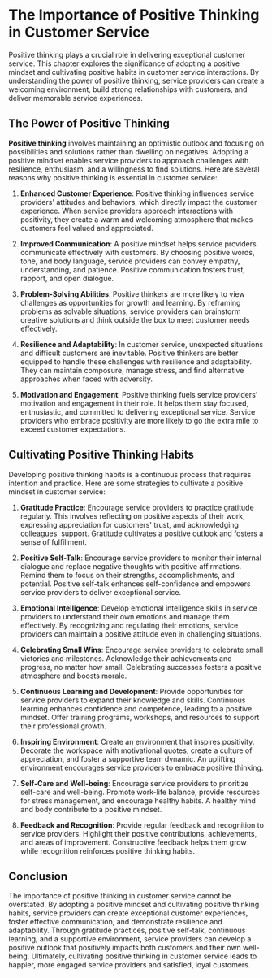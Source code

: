 The Importance of Positive Thinking in Customer Service
==================================================================

Positive thinking plays a crucial role in delivering exceptional customer service. This chapter explores the significance of adopting a positive mindset and cultivating positive habits in customer service interactions. By understanding the power of positive thinking, service providers can create a welcoming environment, build strong relationships with customers, and deliver memorable service experiences.

The Power of Positive Thinking
------------------------------

**Positive thinking** involves maintaining an optimistic outlook and focusing on possibilities and solutions rather than dwelling on negatives. Adopting a positive mindset enables service providers to approach challenges with resilience, enthusiasm, and a willingness to find solutions. Here are several reasons why positive thinking is essential in customer service:

1. **Enhanced Customer Experience**: Positive thinking influences service providers' attitudes and behaviors, which directly impact the customer experience. When service providers approach interactions with positivity, they create a warm and welcoming atmosphere that makes customers feel valued and appreciated.

2. **Improved Communication**: A positive mindset helps service providers communicate effectively with customers. By choosing positive words, tone, and body language, service providers can convey empathy, understanding, and patience. Positive communication fosters trust, rapport, and open dialogue.

3. **Problem-Solving Abilities**: Positive thinkers are more likely to view challenges as opportunities for growth and learning. By reframing problems as solvable situations, service providers can brainstorm creative solutions and think outside the box to meet customer needs effectively.

4. **Resilience and Adaptability**: In customer service, unexpected situations and difficult customers are inevitable. Positive thinkers are better equipped to handle these challenges with resilience and adaptability. They can maintain composure, manage stress, and find alternative approaches when faced with adversity.

5. **Motivation and Engagement**: Positive thinking fuels service providers' motivation and engagement in their role. It helps them stay focused, enthusiastic, and committed to delivering exceptional service. Service providers who embrace positivity are more likely to go the extra mile to exceed customer expectations.

Cultivating Positive Thinking Habits
------------------------------------

Developing positive thinking habits is a continuous process that requires intention and practice. Here are some strategies to cultivate a positive mindset in customer service:

1. **Gratitude Practice**: Encourage service providers to practice gratitude regularly. This involves reflecting on positive aspects of their work, expressing appreciation for customers' trust, and acknowledging colleagues' support. Gratitude cultivates a positive outlook and fosters a sense of fulfillment.

2. **Positive Self-Talk**: Encourage service providers to monitor their internal dialogue and replace negative thoughts with positive affirmations. Remind them to focus on their strengths, accomplishments, and potential. Positive self-talk enhances self-confidence and empowers service providers to deliver exceptional service.

3. **Emotional Intelligence**: Develop emotional intelligence skills in service providers to understand their own emotions and manage them effectively. By recognizing and regulating their emotions, service providers can maintain a positive attitude even in challenging situations.

4. **Celebrating Small Wins**: Encourage service providers to celebrate small victories and milestones. Acknowledge their achievements and progress, no matter how small. Celebrating successes fosters a positive atmosphere and boosts morale.

5. **Continuous Learning and Development**: Provide opportunities for service providers to expand their knowledge and skills. Continuous learning enhances confidence and competence, leading to a positive mindset. Offer training programs, workshops, and resources to support their professional growth.

6. **Inspiring Environment**: Create an environment that inspires positivity. Decorate the workspace with motivational quotes, create a culture of appreciation, and foster a supportive team dynamic. An uplifting environment encourages service providers to embrace positive thinking.

7. **Self-Care and Well-being**: Encourage service providers to prioritize self-care and well-being. Promote work-life balance, provide resources for stress management, and encourage healthy habits. A healthy mind and body contribute to a positive mindset.

8. **Feedback and Recognition**: Provide regular feedback and recognition to service providers. Highlight their positive contributions, achievements, and areas of improvement. Constructive feedback helps them grow while recognition reinforces positive thinking habits.

Conclusion
----------

The importance of positive thinking in customer service cannot be overstated. By adopting a positive mindset and cultivating positive thinking habits, service providers can create exceptional customer experiences, foster effective communication, and demonstrate resilience and adaptability. Through gratitude practices, positive self-talk, continuous learning, and a supportive environment, service providers can develop a positive outlook that positively impacts both customers and their own well-being. Ultimately, cultivating positive thinking in customer service leads to happier, more engaged service providers and satisfied, loyal customers.

